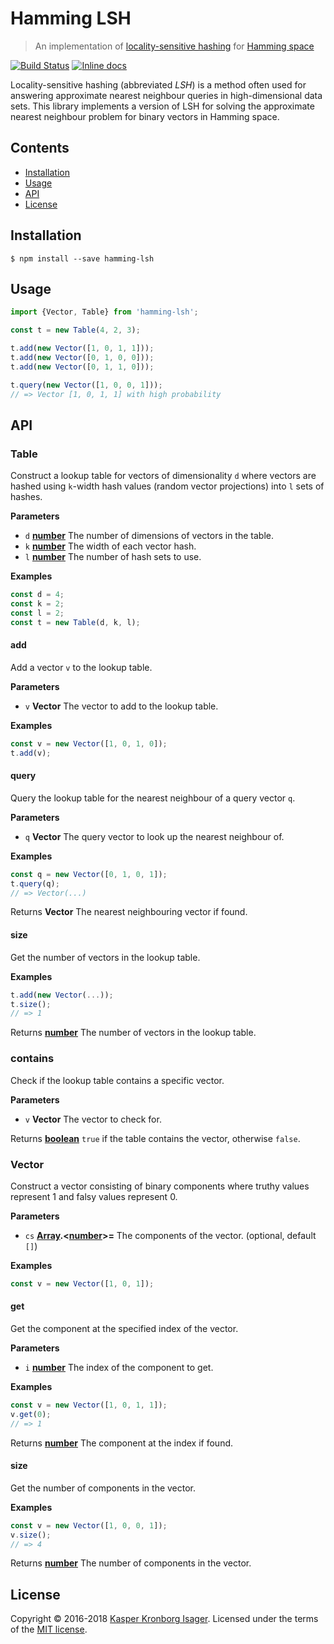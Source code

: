 # Hamming LSH

> An implementation of [locality-sensitive hashing](https://en.wikipedia.org/wiki/Locality-sensitive_hashing) for [Hamming space](https://en.wikipedia.org/wiki/Hamming_space)

[![Build Status](https://travis-ci.org/kasperisager/hamming-lsh.svg?branch=master)](https://travis-ci.org/kasperisager/hamming-lsh) [![Inline docs](http://inch-ci.org/github/kasperisager/hamming-lsh.svg?branch=master)](http://inch-ci.org/github/kasperisager/hamming-lsh)

Locality-sensitive hashing (abbreviated _LSH_) is a method often used for answering approximate nearest neighbour queries in high-dimensional data sets. This library implements a version of LSH for solving the approximate nearest neighbour problem for binary vectors in Hamming space.

## Contents

-   [Installation](#installation)
-   [Usage](#usage)
-   [API](#api)
-   [License](#license)

## Installation

```console
$ npm install --save hamming-lsh
```

## Usage

```js
import {Vector, Table} from 'hamming-lsh';

const t = new Table(4, 2, 3);

t.add(new Vector([1, 0, 1, 1]));
t.add(new Vector([0, 1, 0, 0]));
t.add(new Vector([0, 1, 1, 0]));

t.query(new Vector([1, 0, 0, 1]));
// => Vector [1, 0, 1, 1] with high probability
```

## API

### Table

Construct a lookup table for vectors of dimensionality `d` where vectors are hashed using `k`-width hash values
(random vector projections) into `l` sets of hashes.

**Parameters**

-   `d` **[number](https://developer.mozilla.org/en-US/docs/Web/JavaScript/Reference/Global_Objects/Number)** The number of dimensions of vectors in the table.
-   `k` **[number](https://developer.mozilla.org/en-US/docs/Web/JavaScript/Reference/Global_Objects/Number)** The width of each vector hash.
-   `l` **[number](https://developer.mozilla.org/en-US/docs/Web/JavaScript/Reference/Global_Objects/Number)** The number of hash sets to use.

**Examples**

```javascript
const d = 4;
const k = 2;
const l = 2;
const t = new Table(d, k, l);
```

#### add

Add a vector `v` to the lookup table.

**Parameters**

-   `v` **Vector** The vector to add to the lookup table.

**Examples**

```javascript
const v = new Vector([1, 0, 1, 0]);
t.add(v);
```

#### query

Query the lookup table for the nearest neighbour of a query vector `q`.

**Parameters**

-   `q` **Vector** The query vector to look up the nearest neighbour of.

**Examples**

```javascript
const q = new Vector([0, 1, 0, 1]);
t.query(q);
// => Vector(...)
```

Returns **Vector** The nearest neighbouring vector if found.

#### size

Get the number of vectors in the lookup table.

**Examples**

```javascript
t.add(new Vector(...));
t.size();
// => 1
```

Returns **[number](https://developer.mozilla.org/en-US/docs/Web/JavaScript/Reference/Global_Objects/Number)** The number of vectors in the lookup table.

### contains

Check if the lookup table contains a specific vector.

**Parameters**

-   `v` **Vector** The vector to check for.

Returns **[boolean](https://developer.mozilla.org/en-US/docs/Web/JavaScript/Reference/Global_Objects/Boolean)** `true` if the table contains the vector, otherwise `false`.

### Vector

Construct a vector consisting of binary components where truthy values represent 1 and falsy values represent 0.

**Parameters**

-   `cs` **[Array](https://developer.mozilla.org/en-US/docs/Web/JavaScript/Reference/Global_Objects/Array).&lt;[number](https://developer.mozilla.org/en-US/docs/Web/JavaScript/Reference/Global_Objects/Number)>=** The components of the vector. (optional, default `[]`)

**Examples**

```javascript
const v = new Vector([1, 0, 1]);
```

#### get

Get the component at the specified index of the vector.

**Parameters**

-   `i` **[number](https://developer.mozilla.org/en-US/docs/Web/JavaScript/Reference/Global_Objects/Number)** The index of the component to get.

**Examples**

```javascript
const v = new Vector([1, 0, 1, 1]);
v.get(0);
// => 1
```

Returns **[number](https://developer.mozilla.org/en-US/docs/Web/JavaScript/Reference/Global_Objects/Number)** The component at the index if found.

#### size

Get the number of components in the vector.

**Examples**

```javascript
const v = new Vector([1, 0, 0, 1]);
v.size();
// => 4
```

Returns **[number](https://developer.mozilla.org/en-US/docs/Web/JavaScript/Reference/Global_Objects/Number)** The number of components in the vector.

## License

Copyright © 2016-2018 [Kasper Kronborg Isager](https://github.com/kasperisager). Licensed under the terms of the [MIT license](LICENSE.md).
